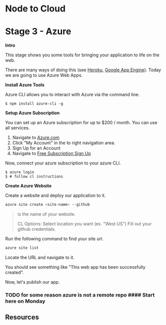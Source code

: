 # Node to Cloud

# Stage 3 - Azure

**Intro**

This stage shows you some tools for bringing your application to life on the web. 

There are many ways of doing this (see [Heroku](https://www.heroku.com/), [Google App Engine](https://cloud.google.com/appengine/docs)). Today we
are going to use Azure Web Apps. 
 
**Install Azure Tools**

Azure CLI allows you to interact with Azure via the command line. 

`$ npm install azure-cli -g`

**Setup Azure Subscription**

You can set up an Azure subscription for up to $200 / month. You can use all services. 

1. Navigate to [Azure.com](https://azure.com)
2. Click "My Account" in the to right navigation area. 
3. Sign Up for an Account
4. Navigate to [Free Subscription Sign Up](https://account.windowsazure.com/signup?offer=ms-azr-0044p&appId=102)

Now, connect your azure subscription to your azure CLI. 

```
$ azure login
$ # follow cl instructions
```

**Create Azure Website**

Create a website and deploy our application to it. 

```zsh
azure site create <site-name> --github
```

> <site-name> is the name of your website. 
>
> CL Options:
> Select location you want (ex. "West US")
> Fill out your github credentials. 

Run the following command to find your site url. 

```zsh
azure site list
```

Locate the URL and navigate to it. 

You should see something like "This web app has been successfully created".

Now, let's publish our app. 

### TODO for some reason azure is not a remote repo  #### Start here on Monday

## Resources
